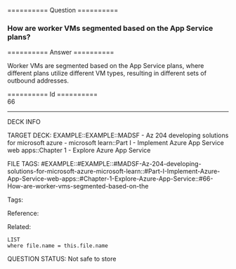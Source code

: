 ========== Question ==========  

### How are worker VMs segmented based on the App Service plans?  

========== Answer ==========  

Worker VMs are segmented based on the App Service plans, where different plans
utilize different VM types, resulting in different sets of outbound addresses.

========== Id ==========  
66

---

DECK INFO

TARGET DECK: EXAMPLE::EXAMPLE::MADSF - Az 204 developing solutions for microsoft azure - microsoft learn::Part I - Implement Azure App Service web apps::Chapter 1 - Explore Azure App Service

FILE TAGS: #EXAMPLE::#EXAMPLE::#MADSF-Az-204-developing-solutions-for-microsoft-azure-microsoft-learn::#Part-I-Implement-Azure-App-Service-web-apps::#Chapter-1-Explore-Azure-App-Service::#66-How-are-worker-vms-segmented-based-on-the

Tags:

Reference:

Related:

```dataview
LIST
where file.name = this.file.name
```

QUESTION STATUS: Not safe to store
